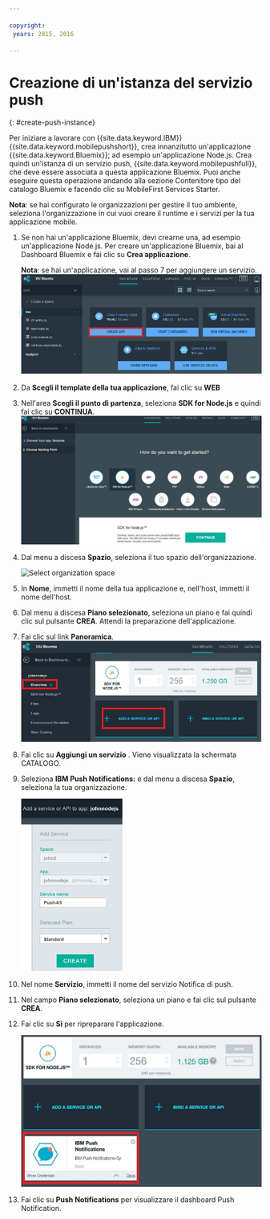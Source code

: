 ```yaml
---

copyright:
 years: 2015, 2016

---
```


# Creazione di un'istanza del servizio push
{: #create-push-instance}

Per iniziare a lavorare con {{site.data.keyword.IBM}} {{site.data.keyword.mobilepushshort}}, crea innanzitutto un'applicazione {{site.data.keyword.Bluemix}}; ad esempio un'applicazione Node.js. Crea quindi un'istanza di un servizio push, {{site.data.keyword.mobilepushfull}}, che deve essere associata a questa applicazione Bluemix. Puoi anche eseguire questa operazione andando alla sezione Contenitore tipo del catalogo Bluemix e facendo clic su MobileFirst Services Starter.

**Nota**: se hai configurato le organizzazioni per gestire il tuo ambiente, seleziona l'organizzazione in cui vuoi creare il runtime e i servizi per la tua applicazione mobile.


1. Se non hai un'applicazione Bluemix, devi crearne una, ad esempio un'applicazione Node.js. Per creare un'applicazione Bluemix, bai al Dashboard Bluemix e fai clic su **Crea applicazione**.
	
	**Nota**: se hai un'applicazione, vai al passo 7 per aggiungere un servizio.![Crea un'istanza del servizio](images/create_service_instance1.jpg "Crea un'istanza del servizio")

1. Da **Scegli il template della tua applicazione**, fai clic su **WEB**

3. Nell'area **Scegli il punto di partenza**, seleziona **SDK for Node.js** e quindi fai clic su **CONTINUA**.![Punto di partenza](images/create_service_nodejs2.jpg) 

4. Dal menu a discesa **Spazio**, seleziona il tuo spazio dell'organizzazione.

	![
Select organization space](images/create_a_service3.jpg)
1. In **Nome**, immetti il nome della tua applicazione e, nell'host, immetti il nome dell'host.

1. Dal menu a discesa **Piano selezionato**,
                                        seleziona un piano e fai quindi clic sul pulsante **CREA**. Attendi la preparazione dell'applicazione.

1. Fai clic sul link **Panoramica**.![Aggiungi un servizio](images/create_service_add4.jpg)
1. Fai clic su **Aggiungi un servizio** . Viene visualizzata la schermata CATALOGO.

1. Seleziona **IBM Push Notifications:** e dal menu a discesa **Spazio**, seleziona la tua organizzazione.

	![Menu a discesa dello spazio dell'organizzazione](images/create_service_org.jpg)
1. Nel nome **Servizio**, immetti il nome del servizio Notifica di push.

1. Nel campo **Piano selezionato**, seleziona un piano e fai clic sul pulsante **CREA**.

1. Fai clic su **Sì** per ripreparare l'applicazione.

	![IBM Push Notification Service](images/create_service_notification5.jpg)

1. Fai clic su **Push Notifications** per visualizzare il dashboard Push Notification.
